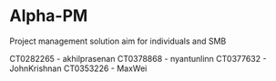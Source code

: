 # Alpha-PM
Project management solution aim for individuals and SMB

CT0282265 - akhilprasenan
CT0378868 - nyantunlinn
CT0377632 - JohnKrishnan
CT0353226 - MaxWei
